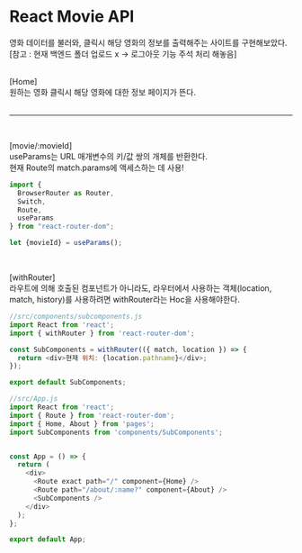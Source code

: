 # React Movie API
영화 데이터를 불러와, 클릭시 해당 영화의 정보를 출력해주는 사이트를 구현해보았다.   
[참고 : 현재 백엔드 폴더 업로드 x → 로그아웃 기능 주석 처리 해놓음]   
<br />   

[Home]   
원하는 영화 클릭시 해당 영화에 대한 정보 페이지가 뜬다.   
<br />   
<hr>   
<br />   

[movie/:movieId]  
useParams는 URL 매개변수의 키/값 쌍의 개체를 반환한다.   
현재 Route의 match.params에 액세스하는 데 사용!   

```javaScript
import {
  BrowserRouter as Router,
  Switch,
  Route,
  useParams
} from "react-router-dom";

let {movieId} = useParams();
```
<br />   

[withRouter]   
라우트에 의해 호출된 컴포넌트가 아니라도, 라우터에서 사용하는 객체(location, match, history)를 사용하려면 withRouter라는 Hoc을 사용해야한다.   
```javaScript
//src/components/subcomponents.js
import React from 'react';
import { withRouter } from 'react-router-dom';

const SubComponents = withRouter(({ match, location }) => {
  return <div>현재 위치: {location.pathname}</div>;
});

export default SubComponents;
```

```javaScript
//src/App.js
import React from 'react';
import { Route } from 'react-router-dom';
import { Home, About } from 'pages';
import SubComponents from 'components/SubComponents';


const App = () => {
  return (
    <div>
      <Route exact path="/" component={Home} />
      <Route path="/about/:name?" component={About} />
      <SubComponents />
    </div>
  );
};

export default App;
```

